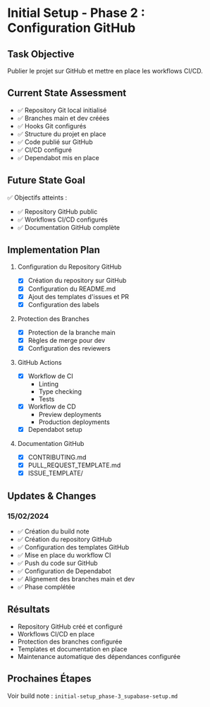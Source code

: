 # Initial Setup - Phase 2 : Configuration GitHub

## Task Objective

Publier le projet sur GitHub et mettre en place les workflows CI/CD.

## Current State Assessment

- ✅ Repository Git local initialisé
- ✅ Branches main et dev créées
- ✅ Hooks Git configurés
- ✅ Structure du projet en place
- ✅ Code publié sur GitHub
- ✅ CI/CD configuré
- ✅ Dependabot mis en place

## Future State Goal

✅ Objectifs atteints :

- ✅ Repository GitHub public
- ✅ Workflows CI/CD configurés
- ✅ Documentation GitHub complète

## Implementation Plan

1. Configuration du Repository GitHub

   - [x] Création du repository sur GitHub
   - [x] Configuration du README.md
   - [x] Ajout des templates d'issues et PR
   - [x] Configuration des labels

2. Protection des Branches

   - [x] Protection de la branche main
   - [x] Règles de merge pour dev
   - [x] Configuration des reviewers

3. GitHub Actions

   - [x] Workflow de CI
     - Linting
     - Type checking
     - Tests
   - [x] Workflow de CD
     - Preview deployments
     - Production deployments
   - [x] Dependabot setup

4. Documentation GitHub
   - [x] CONTRIBUTING.md
   - [x] PULL_REQUEST_TEMPLATE.md
   - [x] ISSUE_TEMPLATE/

## Updates & Changes

### 15/02/2024

- ✅ Création du build note
- ✅ Création du repository GitHub
- ✅ Configuration des templates GitHub
- ✅ Mise en place du workflow CI
- ✅ Push du code sur GitHub
- ✅ Configuration de Dependabot
- ✅ Alignement des branches main et dev
- ✅ Phase complétée

## Résultats

- Repository GitHub créé et configuré
- Workflows CI/CD en place
- Protection des branches configurée
- Templates et documentation en place
- Maintenance automatique des dépendances configurée

## Prochaines Étapes

Voir build note : `initial-setup_phase-3_supabase-setup.md`
